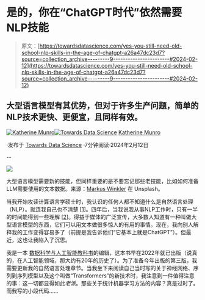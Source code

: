 # 是的，你在“ChatGPT时代”依然需要NLP技能

> 原文：[https://towardsdatascience.com/yes-you-still-need-old-school-nlp-skills-in-the-age-of-chatgpt-a26a47dc23d7?source=collection_archive---------9-----------------------#2024-02-12](https://towardsdatascience.com/yes-you-still-need-old-school-nlp-skills-in-the-age-of-chatgpt-a26a47dc23d7?source=collection_archive---------9-----------------------#2024-02-12)

## 大型语言模型有其优势，但对于许多生产问题，简单的NLP技术更快、更便宜，且同样有效。

[](https://katherineamunro.medium.com/?source=post_page---byline--a26a47dc23d7--------------------------------)[![Katherine Munro](../Images/8013140495c7b9bd25ef08d712f097bf.png)](https://katherineamunro.medium.com/?source=post_page---byline--a26a47dc23d7--------------------------------)[](https://towardsdatascience.com/?source=post_page---byline--a26a47dc23d7--------------------------------)[![Towards Data Science](../Images/a6ff2676ffcc0c7aad8aaf1d79379785.png)](https://towardsdatascience.com/?source=post_page---byline--a26a47dc23d7--------------------------------) [Katherine Munro](https://katherineamunro.medium.com/?source=post_page---byline--a26a47dc23d7--------------------------------)

·发布于 [Towards Data Science](https://towardsdatascience.com/?source=post_page---byline--a26a47dc23d7--------------------------------) ·7分钟阅读·2024年2月12日

--

![](../Images/c75fdc1a480c2d310bb9cfb150c6ca97.png)

大型语言模型需要新的技能，但同样重要的是不要忘记那些老技能，比如如何准备LLM需要使用的文本数据。来源：[Markus Winkler](https://unsplash.com/@markuswinkler) 在 Unsplash。

当我开始攻读计算语言学硕士时，我认识的任何人都不知道什么是自然语言处理（NLP）。就连我自己也不清楚 [[1](#footnote-1)]。四年后，当我说我从事NLP工作时，只有一半的时间能得到一些理解 [[2](#footnote-2)]。得益于媒体的广泛宣传，大多数人知道有一种叫做大型语言模型的东西，它们可以用文本做很多惊人的有用的事情。现在，我向别人解释我的工作变得容易多了（前提是我告诉他们“它基本上就是ChatGPT”）。但最近，这也让我陷入了沉思。

我是一本 [数据科学与人工智能教科书](https://www.amazon.com/Handbook-Data-Science-AI-Analytics/dp/1569908869)的编辑，这本书早在2022年就已出版（说真的，在人工智能领域，那大约有20年的历史了）。为了准备今年出版的第三版，我需要更新我的自然语言处理章节。当我坐下来阅读自己当时写的关于神经网络、序列到序列模型以及这个叫做“Transformers”的新技术时，我注意到一件值得注意的事：这一切都显得如此*老派*。那些关于统计机器学习方法的内容？真是过时了。而我写的小段代码……
